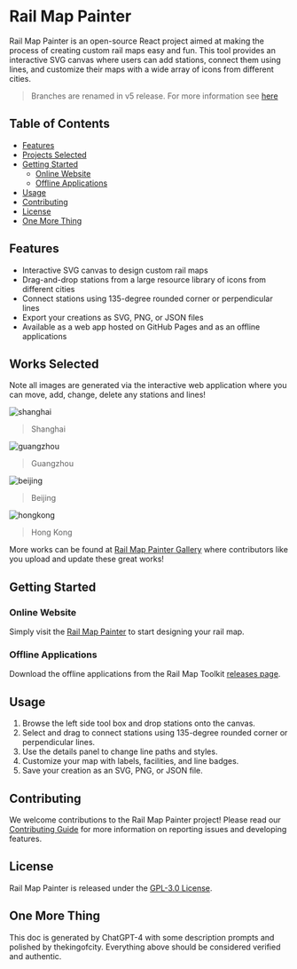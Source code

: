 # Rail Map Painter

Rail Map Painter is an open-source React project aimed at making the process of creating custom rail maps easy and fun. This tool provides an interactive SVG canvas where users can add stations, connect them using lines, and customize their maps with a wide array of icons from different cities.

> Branches are renamed in v5 release. For more information see [here](./docs/developer-guide.md#rename-your-local-branches)

## Table of Contents

- [Features](#features)
- [Projects Selected](#works-selected)
- [Getting Started](#getting-started)
  - [Online Website](#online-website)
  - [Offline Applications](#offline-applications)
- [Usage](#usage)
- [Contributing](#contributing)
- [License](#license)
- [One More Thing](#one-more-thing)

## Features

- Interactive SVG canvas to design custom rail maps
- Drag-and-drop stations from a large resource library of icons from different cities
- Connect stations using 135-degree rounded corner or perpendicular lines
- Export your creations as SVG, PNG, or JSON files
- Available as a web app hosted on GitHub Pages and as an offline applications

## Works Selected

Note all images are generated via the interactive web application where you can move, add, change, delete any stations and lines!

![shanghai](docs/imgs/shanghai.png)

> Shanghai

![guangzhou](docs/imgs/guangzhou.png)

> Guangzhou

![beijing](docs/imgs/beijing.png)

> Beijing

![hongkong](docs/imgs/hongkong.png)

> Hong Kong

More works can be found at [Rail Map Painter Gallery](https://railmapgen.org/?app=rmp-gallery) where contributors like you upload and update these great works!

## Getting Started

### Online Website

Simply visit the [Rail Map Painter](https://railmapgen.org/?app=rmp) to start designing your rail map.

### Offline Applications

Download the offline applications from the Rail Map Toolkit [releases page](https://github.com/railmapgen/railmapgen.github.io/releases).

## Usage

1. Browse the left side tool box and drop stations onto the canvas.
2. Select and drag to connect stations using 135-degree rounded corner or perpendicular lines.
3. Use the details panel to change line paths and styles.
4. Customize your map with labels, facilities, and line badges.
5. Save your creation as an SVG, PNG, or JSON file.

## Contributing

We welcome contributions to the Rail Map Painter project! Please read our [Contributing Guide](./CONTRIBUTING.md) for more information on reporting issues and developing features.

## License

Rail Map Painter is released under the [GPL-3.0 License](./LICENSE).

## One More Thing

This doc is generated by ChatGPT-4 with some description prompts and polished by thekingofcity. Everything above should be considered verified and authentic.
